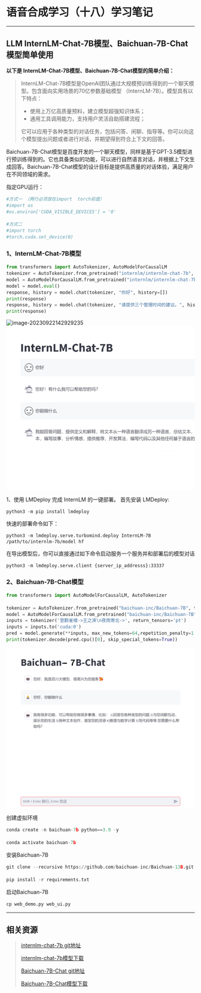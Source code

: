 # 语音合成学习（十八）学习笔记

---

## LLM InternLM-Chat-7B模型、Baichuan-7B-Chat模型简单使用



**以下是 InternLM-Chat-7B模型、Baichuan-7B-Chat模型的简单介绍：**

> InternLM-Chat-7B模型是OpenAI团队通过大规模预训练得到的一个聊天模型。包含面向实用场景的70亿参数基础模型 （InternLM-7B）。模型具有以下特点：
>
> - 使用上万亿高质量预料，建立模型超强知识体系；
> - 通用工具调用能力，支持用户灵活自助搭建流程；
>
> 它可以应用于各种类型的对话任务，包括问答、闲聊、指导等。你可以向这个模型提出问题或者进行对话，并期望得到符合上下文的回答。
>


Baichuan-7B-Chat模型是百度开发的一个聊天模型，同样是基于GPT-3.5模型进行预训练得到的。它也具备类似的功能，可以进行自然语言对话，并根据上下文生成回答。Baichuan-7B-Chat模型的设计目标是提供高质量的对话体验，满足用户在不同领域的需求。

指定GPU运行：

```python
#方式一 （两行必须放在import  torch前面）
#import os
#os.environ['CUDA_VISIBLE_DEVICES'] = '0'

#方式二
#import torch
#torch.cuda.set_device(0)
```

### 1、InternLM-Chat-7B模型

```python
from transformers import AutoTokenizer, AutoModelForCausalLM
tokenizer = AutoTokenizer.from_pretrained("internlm/internlm-chat-7b", trust_remote_code=True)
model = AutoModelForCausalLM.from_pretrained("internlm/internlm-chat-7b", trust_remote_code=True).cuda()
model = model.eval()
response, history = model.chat(tokenizer, "你好", history=[])
print(response)
response, history = model.chat(tokenizer, "请提供三个管理时间的建议。", history=history)
print(response)
```

![image-20230922142929235](/Users/wangwenlin/Desktop/img/internlm.png)
<img aligin="center" src="/img/internlm.png" />

1、使用 LMDeploy 完成 InternLM 的一键部署。
首先安装 LMDeploy:

```
python3 -m pip install lmdeploy
```

快速的部署命令如下：

```
python3 -m lmdeploy.serve.turbomind.deploy InternLM-7B /path/to/internlm-7b/model hf
```

在导出模型后，你可以直接通过如下命令启动服务一个服务并和部署后的模型对话

```
python3 -m lmdeploy.serve.client {server_ip_addresss}:33337
```



### 2、Baichuan-7B-Chat模型

```python
from transformers import AutoModelForCausalLM, AutoTokenizer

tokenizer = AutoTokenizer.from_pretrained("baichuan-inc/Baichuan-7B", trust_remote_code=True)
model = AutoModelForCausalLM.from_pretrained("baichuan-inc/Baichuan-7B", device_map="auto", trust_remote_code=True)
inputs = tokenizer('登鹳雀楼->王之涣\n夜雨寄北->', return_tensors='pt')
inputs = inputs.to('cuda:0')
pred = model.generate(**inputs, max_new_tokens=64,repetition_penalty=1.1)
print(tokenizer.decode(pred.cpu()[0], skip_special_tokens=True))

```


<img aligin="center" src="/img/baichuan.png" />



创建虚拟环境

```python
conda create -n baichuan-7b python==3.9 -y 

conda activate baichuan-7b
```

安装Baichuan-7B

```py
git clone --recursive https://github.com/baichuan-inc/Baichuan-13B.git; cd Baichuan-13B 

pip install -r requirements.txt
```

启动Baichuan-7B

```python
cp web_demo.py web_ui.py
```

---

## 相关资源

> [internlm-chat-7b git地址](https://github.com/InternLM/lmdeploy.git) 
>
> [internlm-chat-7b模型下载](https://huggingface.co/internlm/internlm-7b/tree/main)
>
> [Baichuan-7B-Chat git地址](https://github.com/baichuan-inc/Baichuan-7B.git)
>
> [Baichuan-7B-Chat模型下载](https://huggingface.co/baichuan-inc/Baichuan-7B-Chat)

